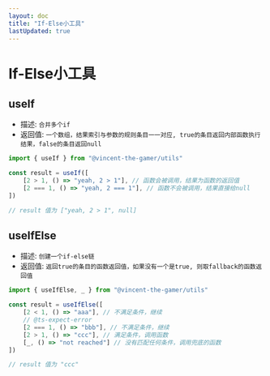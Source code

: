 ```yaml
---
layout: doc
title: "If-Else小工具"
lastUpdated: true
---
```


# If-Else小工具

## useIf
- 描述: `合并多个if`
- 返回值: `一个数组，结果索引与参数的规则条目一一对应, true的条目返回内部函数执行结果，false的条目返回null`

```ts
import { useIf } from "@vincent-the-gamer/utils"

const result = useIf([
    [2 > 1, () => "yeah, 2 > 1"], // 函数会被调用，结果为函数的返回值
    [2 === 1, () => "yeah, 2 === 1"], // 函数不会被调用，结果直接给null
])

// result 值为 ["yeah, 2 > 1", null]
```

## useIfElse
- 描述: `创建一个if-else链`
- 返回值: `返回true的条目的函数返回值，如果没有一个是true, 则取fallback的函数返回值`

```ts
import { useIfElse, _ } from "@vincent-the-gamer/utils"

const result = useIfElse([
    [2 < 1, () => "aaa"], // 不满足条件，继续
    // @ts-expect-error
    [2 === 1, () => "bbb"], // 不满足条件，继续
    [2 > 1, () => "ccc"], // 满足条件，调用函数
    [_, () => "not reached"] // 没有匹配任何条件，调用兜底的函数
])

// result 值为 "ccc"
```